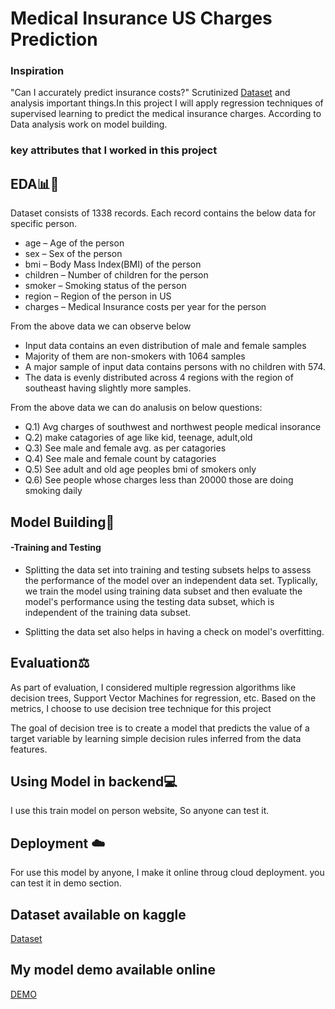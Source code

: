 # Medical Insurance US Charges Prediction
### Inspiration
"Can I accurately predict insurance costs?"
Scrutinized [Dataset](https://www.kaggle.com/datasets/mirichoi0218/insurance) and analysis important things.In this project I will apply regression techniques of supervised learning to predict the medical insurance charges. According to Data analysis work on model building.

### key attributes that I worked in this project


## EDA📊📝
Dataset consists of 1338 records. Each record contains the below data for specific person.

- age – Age of the person
- sex – Sex of the person
- bmi – Body Mass Index(BMI) of the person
- children – Number of children for the person
- smoker – Smoking status of the person
- region – Region of the person in US
- charges – Medical Insurance costs per year for the person

From the above data we can observe below

- Input data contains an even distribution of male and female samples
- Majority of them are non-smokers with 1064 samples
- A major sample of input data contains persons with no children with 574.
- The data is evenly distributed across 4 regions with the region of southeast having slightly more samples.

From the above data we can do analusis on below questions:

- Q.1) Avg charges of southwest and northwest people medical insorance
- Q.2) make catagories of age like kid, teenage, adult,old
- Q.3) See male and female avg. as per catagories
- Q.4) See male and female count by catagories
- Q.5) See adult and old age peoples bmi of smokers only
- Q.6) See people whose charges less than 20000 those are doing smoking daily

## Model Building📱
 #### -Training and Testing
- Splitting the data set into training and testing subsets helps to assess the performance of the model over an independent data set. Typlically, we train the model using training data subset and then evaluate the model's performance using the testing data subset, which is independent of the training data subset.

- Splitting the data set also helps in having a check on model's overfitting.

## Evaluation⚖️
As part of evaluation, I considered multiple regression algorithms like decision trees, Support Vector Machines for regression, etc. Based on the metrics, I choose to use decision tree technique for this project

The goal of decision tree is to create a model that predicts the value of a target variable by learning simple decision rules inferred from the data features.
## Using Model in backend💻

I use this train model on person website, So anyone can test it.
## Deployment ☁️

For use this model by anyone, I make it online throug cloud deployment. you can test it in demo section.



## Dataset available on kaggle
[Dataset](https://www.kaggle.com/datasets/mirichoi0218/insurance)

## My model demo available online
[DEMO](https://vaibhav-rokde-portfolio.herokuapp.com/medical-insurance-us-model/)
